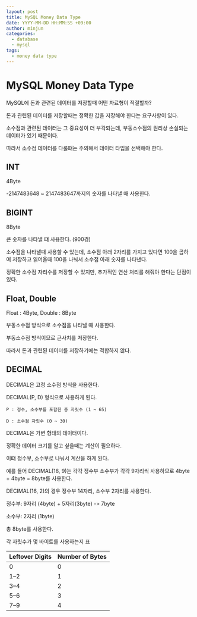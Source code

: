 ```yaml
---
layout: post
title: MySQL Money Data Type
date: YYYY-MM-DD HH:MM:SS +09:00
author: minjun
categories:
  - database
  - mysql
tags:
  - money data type
---
```

# MySQL Money Data Type

MySQL에 돈과 관련된 데이터를 저장할때 어떤 자료형이 적절할까?

돈과 관련된 데이터를 저장할때는 정확한 값을 저장해야 한다는 요구사항이 있다.

소수점과 관련된 데이터는 그 중요성이 더 부각되는데, 부동소수점의 원리상 손실되는 데이터가 있기 때문이다.

따라서 소수점 데이터를 다룰떄는 주의해서 데이터 타입을 선택해야 한다.

## INT

4Byte

-2147483648 ~ 2147483647까지의 숫자를 나타낼 때 사용한다.

## BIGINT

8Byte

큰 숫자를 나타낼 떄 사용한다. (900경)

소수점을 나타낼때 사용할 수 있는데, 소수점 아래 2자리를 가지고 있다면 100을 곱하여 저장하고 읽어올때 100을 나눠서 소수점 아래 숫자를 나타낸다.

정확한 소수점 자리수를 저장할 수 있지만, 추가적인 연산 처리를 해줘야 한다는 단점이 있다.

## Float, Double

Float : 4Byte, Double : 8Byte

부동소수점 방식으로 소수점을 나타낼 때 사용한다.

부동소수점 방식이므로 근사치를 저장한다.

따라서 돈과 관련된 데이터를 저장하기에는 적합하지 않다.

## DECIMAL

DECIMAL은 고정 소수점 방식을 사용한다.

DECIMAL(P, D) 형식으로 사용하게 된다.

```
P : 정수, 소수부를 포함한 총 자릿수 (1 ~ 65)

D : 소수점 자릿수 (0 ~ 30)
```

DECIMAL은 가변 형태의 데이터이다.

정확한 데이터 크기를 알고 싶을때는 계산이 필요하다.

이떄 정수부, 소수부로 나눠서 계산을 하게 된다.

예를 들어 DECIMAL(18, 9)는 각각 정수부 소수부가 각각 9자리씩 사용하므로 4byte + 4byte = 8byte를 사용한다.

DECIMAL(16, 2)의 경우 정수부 14자리, 소수부 2자리를 사용한다.

정수부: 9자리 (4byte) + 5자리(3byte) -> 7byte

소수부: 2자리 (1byte)

총 8byte를 사용한다.

각 자릿수가 몇 바이트를 사용하는지 표

|Leftover Digits|Number of Bytes|
|:--|:--|
|0|0|
|1–2|1|
|3–4|2|
|5–6|3|
|7–9|4|
